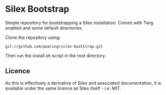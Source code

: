 Silex Bootstrap
===============

Simple repository for bootstrapping a Silex installation. Comes with Twig enabled and some default directories.

Clone the repository using:

    git://github.com/pwaring/silex-bootstrap.git

Then run the install.sh script in the root directory.

Licence
-------

As this is effectively a derivative of Silex and associated documentation, it is available under the same licence as Silex itself - i.e. MIT.
